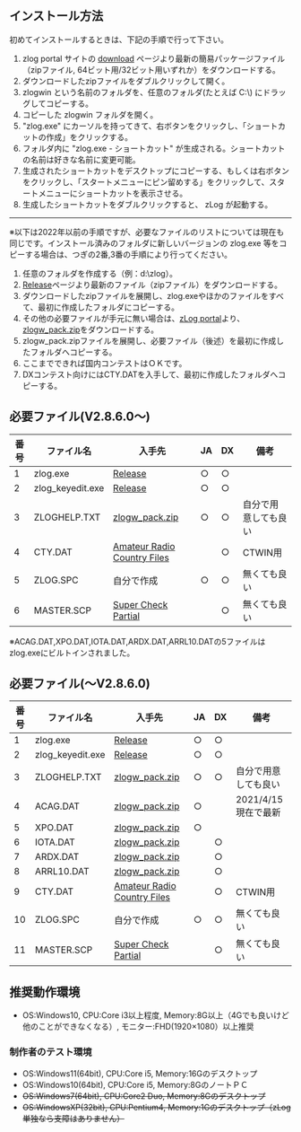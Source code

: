 ## インストール方法
初めてインストールするときは、下記の手順で行って下さい。
1. zlog portal サイトの [download](https://zlog.org/download.html) ページより最新の簡易パッケージファイル（zipファイル, 64ビット用/32ビット用いずれか）をダウンロードする。
1. ダウンロードしたzipファイルをダブルクリックして開く。
1. zlogwin という名前のフォルダを、任意のフォルダ(たとえば C:\\) にドラッグしてコピーする。
1. コピーした zlogwin フォルダを開く。
1. "zlog.exe" にカーソルを持ってきて、右ボタンをクリックし、「ショートカットの作成」をクリックする。
1. フォルダ内に "zlog.exe - ショートカット" が生成される。ショートカットの名前は好きな名前に変更可能。
1. 生成されたショートカットをデスクトップにコピーする、もしくは右ボタンをクリックし、「スタートメニューにピン留めする」をクリックして、スタートメニューにショートカットを表示させる。
1. 生成したショートカットをダブルクリックすると、 zLog が起動する。

-----------------
※以下は2022年以前の手順ですが、必要なファイルのリストについては現在も同じです。インストール済みのフォルダに新しいバージョンの zlog.exe 等をコピーする場合は、つぎの2番,3番の手順により行ってください。
1. 任意のフォルダを作成する（例：d:\zlog）。
1. [Release](https://github.com/jr8ppg/zLog/releases)ページより最新のファイル（zipファイル）をダウンロードする。
1. ダウンロードしたzipファイルを展開し、zlog.exeやほかのファイルをすべて、最初に作成したフォルダにコピーする。
1. その他の必要ファイルが手元に無い場合は、[zLog portal](https://zlog.org/)より、[zlogw_pack.zip](https://zlog.org/zlogw_pack.zip)をダウンロードする。
1. zlogw_pack.zipファイルを展開し、必要ファイル（後述）を最初に作成したフォルダへコピーする。
1. ここまでできれば国内コンテストはＯＫです。
1. DXコンテスト向けにはCTY.DATを入手して、最初に作成したフォルダへコピーする。

## 必要ファイル(V2.8.6.0～)

|番号|ファイル名|入手先|JA|DX|備考|
| --- | --- | --- | --- | --- | --- |
|1|zlog.exe|[Release](https://github.com/jr8ppg/zLog/releases)|○|○||
|2|zlog_keyedit.exe|[Release](https://github.com/jr8ppg/zLog/releases)|○|○||
|3|ZLOGHELP.TXT|[zlogw_pack.zip](https://zlog.org/zlogw_pack.zip)|○|○|自分で用意しても良い|
|4|CTY.DAT|[Amateur Radio Country Files](https://www.country-files.com/contest/ct/)||○|CTWIN用|
|5|ZLOG.SPC|自分で作成|○|○|無くても良い|
|6|MASTER.SCP|[Super Check Partial](http://www.supercheckpartial.com/)||○|無くても良い|

※ACAG.DAT,XPO.DAT,IOTA.DAT,ARDX.DAT,ARRL10.DATの5ファイルはzlog.exeにビルトインされました。  

## 必要ファイル(～V2.8.6.0)

|番号|ファイル名|入手先|JA|DX|備考|
| --- | --- | --- | --- | --- | --- |
|1|zlog.exe|[Release](https://github.com/jr8ppg/zLog/releases)|○|○||
|2|zlog_keyedit.exe|[Release](https://github.com/jr8ppg/zLog/releases)|○|○||
|3|ZLOGHELP.TXT|[zlogw_pack.zip](https://zlog.org/zlogw_pack.zip)|○|○|自分で用意しても良い|
|4|ACAG.DAT|[zlogw_pack.zip](https://zlog.org/zlogw_pack.zip)|○||2021/4/15現在で最新|
|5|XPO.DAT|[zlogw_pack.zip](https://zlog.org/zlogw_pack.zip)|○|||
|6|IOTA.DAT|[zlogw_pack.zip](https://zlog.org/zlogw_pack.zip)||○||
|7|ARDX.DAT|[zlogw_pack.zip](https://zlog.org/zlogw_pack.zip)||○||
|8|ARRL10.DAT|[zlogw_pack.zip](https://zlog.org/zlogw_pack.zip)||○||
|9|CTY.DAT|[Amateur Radio Country Files](https://www.country-files.com/contest/ct/)||○|CTWIN用|
|10|ZLOG.SPC|自分で作成|○|○|無くても良い|
|11|MASTER.SCP|[Super Check Partial](http://www.supercheckpartial.com/)||○|無くても良い|

## 推奨動作環境
* OS:Windows10, CPU:Core i3以上程度, Memory:8G以上（4Gでも良いけど他のことができなくなる）, モニター:FHD(1920×1080）以上推奨

### 制作者のテスト環境
* OS:Windows11(64bit), CPU:Core i5, Memory:16Gのデスクトップ
* OS:Windows10(64bit), CPU:Core i5, Memory:8GのノートＰＣ
* <s>OS:Windows7(64bit), CPU:Core2 Duo, Memory:8Gのデスクトップ</s>
* <s>OS:WindowsXP(32bit), CPU:Pentium4, Memory:1Gのデスクトップ（zLog単独なら支障はありません）</s>

